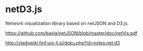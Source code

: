 # netD3.js

Network visualization library based on netJSON and D3.js.

https://github.com/bavla/netJSON/blob/master/doc/netVis.pdf

http://vladowiki.fmf.uni-lj.si/doku.php?id=notes:net:d3
